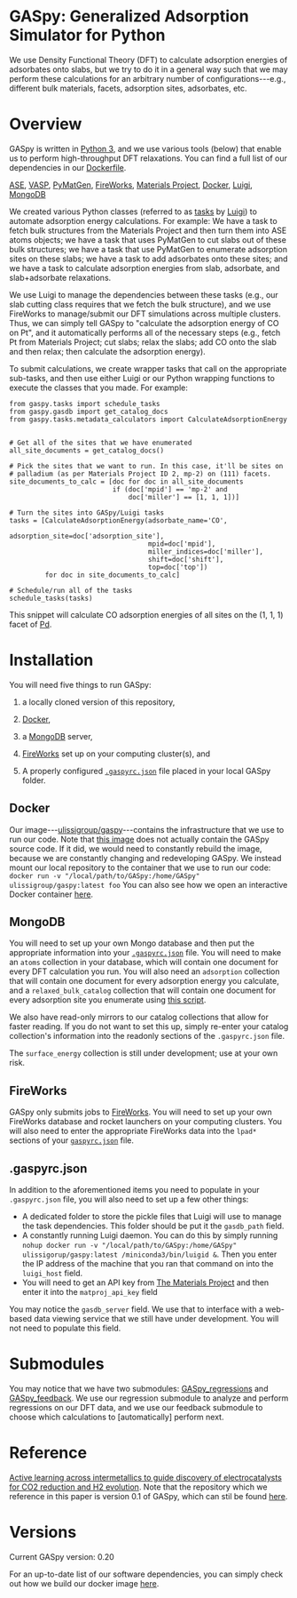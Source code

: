 # GASpy:  Generalized Adsorption Simulator for Python

We use Density Functional Theory (DFT) to calculate adsorption energies of
adsorbates onto slabs, but we try to do it in a general way such that we may
perform these calculations for an arbitrary number of configurations---e.g.,
different bulk materials, facets, adsorption sites, adsorbates, etc.

# Overview

GASpy is written in [Python 3](https://www.python.org/), and we use various tools
(below) that enable us to perform high-throughput DFT relaxations. You can find a
full list of our dependencies in our
[Dockerfile](https://github.com/ulissigroup/GASpy/blob/master/dockerfile/Dockerfile).

[ASE](https://wiki.fysik.dtu.dk/ase/about.html),
[VASP](https://www.vasp.at/index.php/about-vasp/59-about-vasp),
[PyMatGen](http://pymatgen.org/),
[FireWorks](https://pythonhosted.org/FireWorks/index.html), [Materials
Project](https://materialsproject.org/), [Docker](https://www.docker.com/),
[Luigi](https://github.com/spotify/luigi), [MongoDB](https://www.mongodb.com/)

We created various Python classes (referred to as
[tasks](https://github.com/ulissigroup/GASpy/tree/master/gaspy/tasks) by
[Luigi](https://github.com/spotify/luigi)) to automate adsorption energy
calculations. For example:  We have a task to fetch bulk structures from the
Materials Project and then turn them into ASE atoms objects; we have a task that
uses PyMatGen to cut slabs out of these bulk structures; we have a task that
use PyMatGen to enumerate adsorption sites on these slabs; we have a task to
add adsorbates onto these sites; and we have a task to calculate adsorption
energies from slab, adsorbate, and slab+adsorbate relaxations.

We use Luigi to manage the dependencies between these tasks (e.g., our slab
cutting class requires that we fetch the bulk structure), and we use FireWorks
to manage/submit our DFT simulations across multiple clusters. Thus, we can
simply tell GASpy to "calculate the adsorption energy of CO on Pt", and it
automatically performs all of the necessary steps (e.g., fetch Pt from
Materials Project; cut slabs; relax the slabs; add CO onto the slab and then
relax; then calculate the adsorption energy).

To submit calculations, we create wrapper tasks that call on the appropriate
sub-tasks, and then use either Luigi or our Python wrapping functions to
execute the classes that you made. For example:

    from gaspy.tasks import schedule_tasks
    from gaspy.gasdb import get_catalog_docs
    from gaspy.tasks.metadata_calculators import CalculateAdsorptionEnergy
    
    
    # Get all of the sites that we have enumerated
    all_site_documents = get_catalog_docs()
    
    # Pick the sites that we want to run. In this case, it'll be sites on
    # palladium (as per Materials Project ID 2, mp-2) on (111) facets.
    site_documents_to_calc = [doc for doc in all_site_documents
                              if (doc['mpid'] == 'mp-2' and
                                  doc['miller'] == [1, 1, 1])]
    
    # Turn the sites into GASpy/Luigi tasks
    tasks = [CalculateAdsorptionEnergy(adsorbate_name='CO',
                                       adsorption_site=doc['adsorption_site'],
                                       mpid=doc['mpid'],
                                       miller_indices=doc['miller'],
                                       shift=doc['shift'],
                                       top=doc['top'])
             for doc in site_documents_to_calc]
    
    # Schedule/run all of the tasks
    schedule_tasks(tasks)

This snippet will calculate CO adsorption energies of all sites on
the (1, 1, 1) facet of [Pd](https://materialsproject.org/materials/mp-2/).

# Installation

You will need five things to run GASpy:

1. a locally cloned version of this repository,

2. [Docker](https://www.docker.com/),

3. a [MongoDB](https://www.mongodb.com/) server,

4. [FireWorks](https://pythonhosted.org/FireWorks/index.html) set up on your
   computing cluster(s), and

5. A properly configured
   [`.gaspyrc.json`](https://github.com/ulissigroup/GASpy/blob/master/.gaspyrc_template.json)
   file placed in your local GASpy folder.

## Docker

Our
image---[ulissigroup/gaspy](https://hub.docker.com/r/ulissigroup/gaspy/)---contains
the infrastructure that we use to run our code. Note that [this
image](https://github.com/ulissigroup/GASpy/blob/master/dockerfile/Dockerfile)
does not actually contain the GASpy source code. If it did, we would need to
constantly rebuild the image, because we are constantly changing and
redeveloping GASpy. We instead mount our local repository to the container that
we use to run our code:  `docker run -v "/local/path/to/GASpy:/home/GASpy"
ulissigroup/gaspy:latest foo` You can also see how we open an interactive
Docker container
[here](https://github.com/ulissigroup/GASpy/blob/master/open_container_via_docker.sh).

## MongoDB

You will need to set up your own Mongo database and then put the appropriate
information into your
[`.gaspyrc.json`](https://github.com/ulissigroup/GASpy/blob/master/.gaspyrc_template.json)
file. You will need to make an `atoms` collection in your database, which will
contain one document for every DFT calculation you run. You will also need an
`adsorption` collection that will contain one document for every adsorption
energy you calculate, and a `relaxed_bulk_catalog` collection that will contain
one document for every adsorption site you enumerate using [this
script](https://github.com/ulissigroup/GASpy/blob/master/examples/enumerate_dft_catalog_manually.py).

We also have read-only mirrors to our catalog collections that allow for faster
reading. If you do not want to set this up, simply re-enter your catalog
collection's information into the readonly sections of the `.gaspyrc.json`
file.

The `surface_energy` collection is still under development; use at your
own risk.

## FireWorks

GASpy only submits jobs to
[FireWorks](https://materialsproject.github.io/fireworks/). You will need to
set up your own FireWorks database and rocket launchers on your computing
clusters. You will also need to enter the appropriate FireWorks data into the
`lpad*` sections of your
[`gaspyrc.json`](https://materialsproject.github.io/fireworks/) file.

## .gaspyrc.json

In addition to the aforementioned items you need to populate in your
`.gaspyrc.json` file, you will also need to set up a few other things:

- A dedicated folder to store the pickle files that Luigi will use to manage
  the task dependencies. This folder should be put it the `gasdb_path` field.
- A constantly running Luigi daemon. You can do this by simply running `nohup
  docker run -v "/local/path/to/GASpy:/home/GASpy" ulissigorup/gaspy:latest
  /miniconda3/bin/luigid &`. Then you enter the IP address of the machine that
  you ran that command on into the `luigi_host` field.
- You will need to get an API key from [The Materials
  Project](https://materialsproject.org/) and then enter it into the
  `matproj_api_key` field

You may notice the `gasdb_server` field. We use that to interface with a
web-based data viewing service that we still have under development. You will
not need to populate this field.

# Submodules

You may notice that we have two submodules:
[GASpy\_regressions](https://github.com/ulissigroup/GASpy_regressions) and
[GASpy\_feedback](https://github.com/ulissigroup/GASpy_feedback). We use our
regression submodule to analyze and perform regressions on our DFT data, and we
use our feedback submodule to choose which calculations to \[automatically\]
perform next.

# Reference

[Active learning across intermetallics to guide discovery of electrocatalysts
for CO2 reduction and H2
evolution](https://www.nature.com/articles/s41929-018-0142-1). Note that the
repository which we reference in this paper is version 0.1 of GASpy, which can
stil be found [here](https://github.com/ulissigroup/GASpy/tree/v0.1).

# Versions

Current GASpy version: 0.20

For an up-to-date list of our software dependencies, you can simply check out
how we build our docker image
[here](https://github.com/ulissigroup/GASpy/blob/master/dockerfile/Dockerfile).
